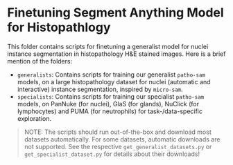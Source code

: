 # Finetuning Segment Anything Model for Histopathlogy

This folder contains scripts for finetuning a generalist model for nuclei instance segmentation in histopathology H&E stained images. Here is a brief mention of the folders:
- `generalists`: Contains scripts for training our generalist `patho-sam` models, on a large histopathology dataset for nuclei (automatic and interactive) instance segmentation, inspired by `micro-sam`.
- `specialists`: Contains scripts for training our specialist `patho-sam` models, on PanNuke (for nuclei), GlaS (for glands), NuClick (for lymphocytes) and PUMA (for neutrophils) for task-/data-specific exploration.

> NOTE: The scripts should run out-of-the-box and download most datasets automatically. For some datasets, automatic downloads are not supported. See the respective `get_generalist_datasets.py` or `get_specialist_dataset.py` for details about their downloads!
